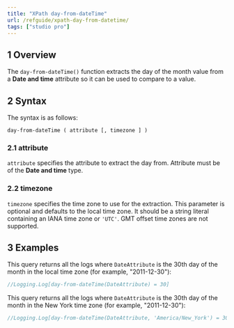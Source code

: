 ```yaml
---
title: "XPath day-from-dateTime"
url: /refguide/xpath-day-from-datetime/
tags: ["studio pro"]
---
```


## 1 Overview

The `day-from-dateTime()` function extracts the day of the month value from a **Date and time** attribute so it can be used to compare to a value.

## 2 Syntax

The syntax is as follows:

```
day-from-dateTime ( attribute [, timezone ] )
```

### 2.1 attribute

`attribute` specifies the attribute to extract the day from. Attribute must be of the **Date and time** type.

### 2.2 timezone

`timezone` specifies the time zone to use for the extraction. This parameter is optional and defaults to the local time zone. It should be a string literal containing an IANA time zone or `'UTC'`. GMT offset time zones are not supported.

## 3 Examples

This query returns all the logs where `DateAttribute` is the 30th day of the month in the local time zone (for example, "2011-12-30"):

```java {linenos=false}
//Logging.Log[day-from-dateTime(DateAttribute) = 30]
```

This query returns all the logs where `DateAttribute` is the 30th day of the month in the New York time zone (for example, "2011-12-30"):

```java {linenos=false}
//Logging.Log[day-from-dateTime(DateAttribute, 'America/New_York') = 30]
```
